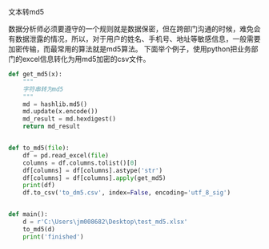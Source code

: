 文本转md5



数据分析师必须要遵守的一个规则就是数据保密，但在跨部门沟通的时候，难免会有数据泄露的情况，所以，对于用户的姓名、手机号、地址等敏感信息，一般需要加密传输，而最常用的算法就是md5算法。
下面举个例子，使用python把业务部门的excel信息转化为用md5加密的csv文件。

```python
def get_md5(x):
    """
    字符串转为md5
    """
    md = hashlib.md5()
    md.update(x.encode())
    md_result = md.hexdigest()
    return md_result


def to_md5(file):
    df = pd.read_excel(file)
    columns = df.columns.tolist()[0]
    df[columns] = df[columns].astype('str')
    df[columns] = df[columns].apply(get_md5)
    print(df)
    df.to_csv('to_dm5.csv', index=False, encoding='utf_8_sig')


def main():
    d = r'C:\Users\jm008682\Desktop\test_md5.xlsx'
    to_md5(d)
    print('finished')
```

